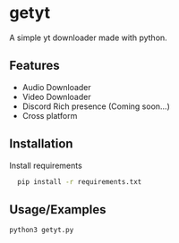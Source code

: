 # getyt

A simple yt downloader made with python.

## Features

- Audio Downloader
- Video Downloader
- Discord Rich presence (Coming soon...)
- Cross platform

## Installation

Install requirements

```bash
  pip install -r requirements.txt
```

## Usage/Examples

```python
python3 getyt.py
```
